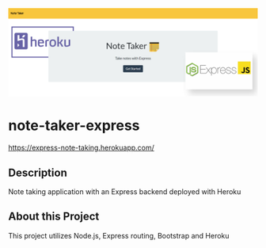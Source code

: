 <img src="./public/assets/images/readme-note-taker.png" alt="html image" width="1000"/>

# note-taker-express
https://express-note-taking.herokuapp.com/

## Description
Note taking application with an Express backend deployed with Heroku

## About this Project
This project utilizes Node.js, Express routing, Bootstrap and Heroku


